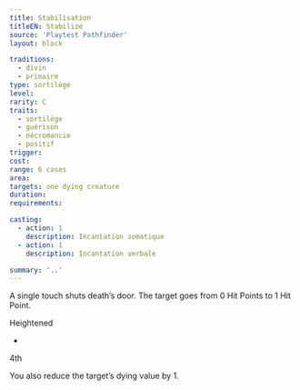 ```yaml
---
title: Stabilisation
titleEN: Stabilize
source: 'Playtest Pathfinder'
layout: block

traditions:
  - divin
  - primaire
type: sortilège
level: 
rarity: C
traits:
  - sortilège
  - guérison
  - nécromancie
  - positif
trigger: 
cost: 
range: 6 cases
area: 
targets: one dying creature
duration: 
requirements: 

casting:
  - action: 1
    description: Incantation somatique
  - action: 1
    description: Incantation verbale

summary: '..'
---
```

A single touch shuts death’s door. The target goes from 0 Hit Points to 1 Hit Point.

Heightened

-

4th

You also reduce the target’s dying value by 1.